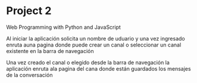# Project 2

Web Programming with Python and JavaScript

Al iniciar la aplicación solicita un nombre de uduario y una vez ingresado enruta auna pagina donde puede crear un canal 
o seleccionar un canal existente en la barra de navegación

Una vez creado el canal o elegido desde la barra de navegación la aplicación enruta ala pagina del cana donde están guardados 
los mensajes de la conversación


